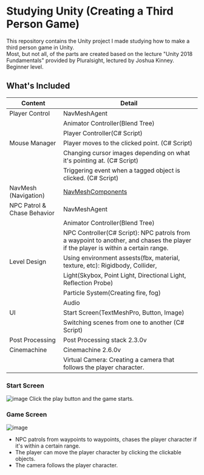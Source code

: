 # Studying Unity (Creating a Third Person Game)
This repository contains the Unity project I made studying how to make a third person game in Unity.  
Most, but not all, of the parts are created based on the lecture "Unity 2018 Fundamentals" provided by Pluralsight, lectured by Joshua Kinney.  
Beginner level.

## What's Included
 Content | Detail 
 ---|---
Player Control | NavMeshAgent 
| | Animator Controller(Blend Tree) 
| | Player Controller(C# Script) 
Mouse Manager | Player moves to the clicked point. (C# Script)
| | Changing cursor images depending on what it's pointing at. (C# Script)
| | Triggering event when a tagged object is clicked. (C# Script)
NavMesh (Navigation) | [NavMeshComponents](https://github.com/Unity-Technologies/NavMeshComponents) 
NPC Patrol & Chase Behavior | NavMeshAgent |
| | Animator Controller(Blend Tree)
| | NPC Controller(C# Script): NPC patrols from a waypoint to another, and chases the player if the player is within a certain range.
Level Design | Using environment assests(fbx, material, texture, etc): Rigidbody, Collider, 
| | Light(Skybox, Point Light, Directional Light, Reflection Probe)
| | Particle System(Creating fire, fog)
| | Audio
UI | Start Screen(TextMeshPro, Button, Image)
| | Switching scenes from one to another (C# Script)
Post Processing | Post Processing stack 2.3.0v
Cinemachine | Cinemachine 2.6.0v 
| | Virtual Camera: Creating a camera that follows the player character.

### Start Screen
![image](https://user-images.githubusercontent.com/60923302/89005507-9a19bd80-d33f-11ea-9920-eb1942b99822.png)
Click the play button and the game starts.

### Game Screen
![image](https://user-images.githubusercontent.com/60923302/89010015-c5ed7100-d348-11ea-80b2-b1647559c851.png)
* NPC patrols from waypoints to waypoints, chases the player character if it's within a certain range.
* The player can move the player character by clicking the clickable objects.
* The camera follows the player character.
